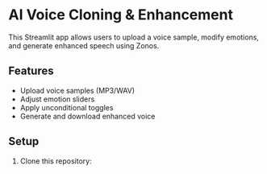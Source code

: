 # AI Voice Cloning & Enhancement

This Streamlit app allows users to upload a voice sample, modify emotions, and generate enhanced speech using Zonos.

## Features
- Upload voice samples (MP3/WAV)
- Adjust emotion sliders
- Apply unconditional toggles
- Generate and download enhanced voice

## Setup
1. Clone this repository:
